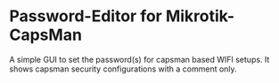 # Password-Editor for Mikrotik-CapsMan

A simple GUI to set the password(s) for capsman based WIFI setups. It shows capsman security configurations with a comment only.

